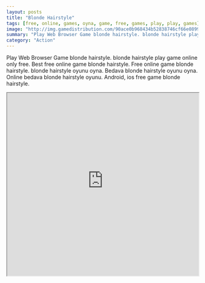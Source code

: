 ```yaml
---
layout: posts
title: "Blonde Hairstyle"
tags: [free, online, games, oyna, game, free, games, play, play, games]
image: "http://img.gamedistribution.com/90ace0b968434b52838746cf66e08994.jpg"
summary: "Play Web Browser Game blonde hairstyle. blonde hairstyle play game online only free. Best free online game blonde hairstyle. Free online game blonde hairstyle. blonde hairstyle oyunu oyna. Bedava blonde hairstyle oyunu oyna. Online bedava blonde hairstyle oyunu. Android, ios free game blonde hairstyle."
category: "Action"
---
```


Play Web Browser Game blonde hairstyle. blonde hairstyle play game online only free. Best free online game blonde hairstyle. Free online game blonde hairstyle. blonde hairstyle oyunu oyna. Bedava blonde hairstyle oyunu oyna. Online bedava blonde hairstyle oyunu. Android, ios free game blonde hairstyle.

<iframe width="100%" height="480px;" src="http://flash.gamedistribution.com?game=90ace0b968434b52838746cf66e08994"></iframe>